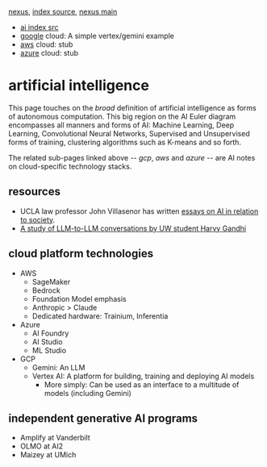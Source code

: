 [nexus](https://robfatland.github.io/nexus), [index source](https://github.com/robfatland/nexus/blob/gh-pages/index.md), 
[nexus main](https://github.com/robfatland/nexus/tree/main)

- [ai index src](https://github.com/robfatland/nexus/blob/gh-pages/ai/index.md)
- [google](https://github.com/robfatland/nexus/blob/gh-pages/ai/gcp.md) cloud: A simple vertex/gemini example
- [aws](https://github.com/robfatland/nexus/blob/gh-pages/ai/aws.md) cloud: stub
- [azure](https://github.com/robfatland/nexus/blob/gh-pages/ai/azure.md) cloud: stub


# artificial intelligence


This page touches on the *broad* definition of artificial intelligence as forms of autonomous computation. 
This big region on the AI Euler diagram encompasses all manners and forms of AI: Machine Learning, Deep Learning, 
Convolutional Neural Networks, Supervised and Unsupervised forms of training, clustering algorithms such as 
K-means and so forth.


The related sub-pages linked above -- *gcp*, *aws* and *azure* -- are AI notes on cloud-specific technology stacks.


## resources


- UCLA law professor John Villasenor has written [essays on AI in relation to society](https://johnvillasenor.com/artificial-intelligence/).
- [A study of LLM-to-LLM conversations by UW student Harvy Gandhi](https://medium.com/@harvygandhi2/ai-to-ai-conversations-unraveling-the-future-of-intelligent-systems-6e360c629734)


## cloud platform technologies


- AWS
    - SageMaker
    - Bedrock
    - Foundation Model emphasis
    - Anthropic > Claude
    - Dedicated hardware: Trainium, Inferentia
- Azure
    - AI Foundry
    - AI Studio
    - ML Studio
- GCP
    - Gemini: An LLM
    - Vertex AI: A platform for building, training and deploying AI models
        - More simply: Can be used as an interface to a multitude of models (including Gemini)


## independent generative AI programs


- Amplify at Vanderbilt
- OLMO at AI2
- Maizey at UMich
